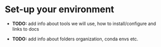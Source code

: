 # Set-up your environment

- **TODO:**  add info about tools we will use, how to install/configure and links to docs

- **TODO:**  add info about folders organization, conda envs etc.
